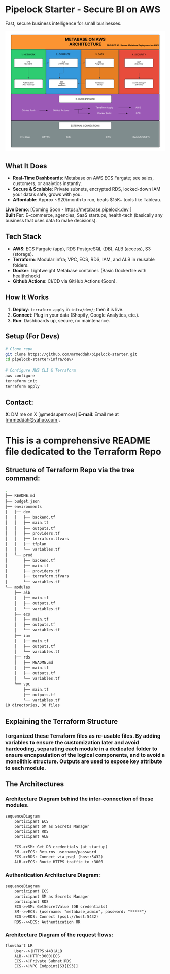 # Pipelock Starter - Secure BI on AWS

Fast, secure business intelligence for small businesses.


![Getting Started](/docs/images/image.png)


## What It Does
- **Real-Time Dashboards**: Metabase on AWS ECS Fargate; see sales, customers, or analytics instantly.
- **Secure & Scalable**: Private subnets, encrypted RDS, locked-down IAM your data’s safe, grows with you.
- **Affordable**: Approx ~$20/month to run, beats $15K+ tools like Tableau.

**Live Demo**: [Coming Soon - https://metabase.pipelock.dev ]  
**Built For**: E-commerce, agencies, SaaS startups, health-tech (basically any business that uses data to make decisions).

## Tech Stack
- **AWS**: ECS Fargate (app), RDS PostgreSQL (DB), ALB (access), S3 (storage).
- **Terraform**: Modular infra; VPC, ECS, RDS, IAM, and ALB in reusable folders.
- **Docker**: Lightweight Metabase container. (Basic Dockerfile with healthcheck)
- **Github Actions**: CI/CD via GitHub Actions (Soon).

## How It Works
1. **Deploy**: `terraform apply` in `infra/dev/`; then it is live.
2. **Connect**: Plug in your data (Shopify, Google Analytics, etc.).
3. **Run**: Dashboards up, secure, no maintenance.

## Setup (For Devs)
```bash
# Clone repo
git clone https://github.com/mrmeddah/pipelock-starter.git
cd pipelock-starter/infra/dev/

# Configure AWS CLI & Terraform
aws configure
terraform init
terraform apply
```
## Contact: 

**X**: DM me on X [@medsupernova]
**E-mail**: Email me at [mrmeddah@yahoo.com].

# This is a comprehensive README file dedicated to the Terraform Repo
## Structure of Terraform Repo via the tree command:

```bash
.
├── README.md
├── budget.json 
├── environments
│   ├── dev
│   │   ├── backend.tf
│   │   ├── main.tf
│   │   ├── outputs.tf
│   │   ├── providers.tf
│   │   ├── terraform.tfvars
│   │   ├── tfplan
│   │   └── variables.tf
│   └── prod
│       ├── backend.tf
│       ├── main.tf
│       ├── providers.tf
│       ├── terraform.tfvars
│       └── variables.tf
└── modules
    ├── alb
    │   ├── main.tf
    │   ├── outputs.tf
    │   └── variables.tf
    ├── ecs
    │   ├── main.tf
    │   ├── outputs.tf
    │   └── variables.tf
    ├── iam
    │   ├── main.tf
    │   ├── outputs.tf
    │   └── variables.tf
    ├── rds
    │   ├── README.md
    │   ├── main.tf
    │   ├── outputs.tf
    │   └── variables.tf
    └── vpc
        ├── main.tf
        ├── outputs.tf
        └── variables.tf
10 directories, 30 files

```

## Explaining the Terraform Structure

### I organized these Terraform files as re-usable files. By adding variables to ensure the customization later and avoid hardcoding, separating each module in a dedicated folder to ensure encapsulation of the logical components, and to avoid a monolithic structure. Outputs are used to expose key attribute to each module.

## The Architectures


### Architecture Diagram behind the inter-connection of these modules.
```mermaid
sequenceDiagram
    participant ECS
    participant SM as Secrets Manager
    participant RDS
    participant ALB

    ECS->>SM: Get DB credentials (at startup)
    SM-->>ECS: Returns username/password
    ECS->>RDS: Connect via psql (host:5432)
    ALB->>ECS: Route HTTPS traffic to :3000
```



### Authentication Architecture Diagram:
```mermaid
sequenceDiagram
    participant ECS
    participant SM as Secrets Manager
    participant RDS
    ECS->>SM: GetSecretValue (DB credentials)
    SM-->>ECS: {username: "metabase_admin", password: "*****"}
    ECS->>RDS: Connect (psql://host:5432)
    RDS-->>ECS: Authentication OK
```



### Architecture Diagram of the request flows:
```mermaid
flowchart LR
    User-->|HTTPS:443|ALB
    ALB-->|HTTP:3000|ECS
    ECS-->|Private Subnet|RDS
    ECS-->|VPC Endpoint|S3[(S3)]
```